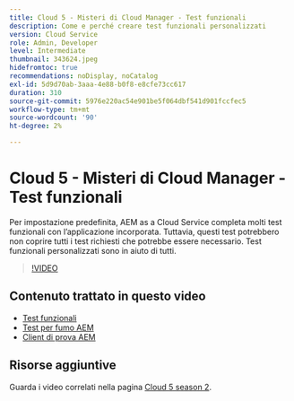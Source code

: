 ```yaml
---
title: Cloud 5 - Misteri di Cloud Manager - Test funzionali
description: Come e perché creare test funzionali personalizzati
version: Cloud Service
role: Admin, Developer
level: Intermediate
thumbnail: 343624.jpeg
hidefromtoc: true
recommendations: noDisplay, noCatalog
exl-id: 5d9d70ab-3aaa-4e88-b0f8-e8cfe73cc617
duration: 310
source-git-commit: 5976e220ac54e901be5f064dbf541d901fccfec5
workflow-type: tm+mt
source-wordcount: '90'
ht-degree: 2%

---
```


# Cloud 5 - Misteri di Cloud Manager - Test funzionali

Per impostazione predefinita, AEM as a Cloud Service completa molti test funzionali con l’applicazione incorporata. Tuttavia, questi test potrebbero non coprire tutti i test richiesti che potrebbe essere necessario. Test funzionali personalizzati sono in aiuto di tutti.

>[!VIDEO](https://video.tv.adobe.com/v/343624?quality=12&learn=on)

## Contenuto trattato in questo video

+ [Test funzionali](https://experienceleague.adobe.com/docs/experience-manager-cloud-service/content/implementing/using-cloud-manager/test-results/functional-testing.html)
+ [Test per fumo AEM](https://github.com/adobe/aem-test-samples/)
+ [Client di prova AEM](https://github.com/adobe/aem-testing-clients/)

## Risorse aggiuntive

Guarda i video correlati nella pagina [Cloud 5 season 2](../cloud5-season-2.md).
